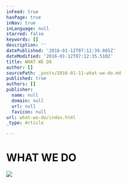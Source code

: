 ```yaml
---
inFeed: true
hasPage: true
inNav: true
inLanguage: null
starred: false
keywords: []
description: ''
datePublished: '2016-01-12T07:12:39.065Z'
dateModified: '2016-01-12T07:12:35.510Z'
title: WHAT WE DO
author: []
sourcePath: _posts/2016-01-11-what-we-do.md
published: true
authors: []
publisher:
  name: null
  domain: null
  url: null
  favicon: null
url: what-we-do/index.html
_type: Article

---
```

# WHAT WE DO
![](https://the-grid-user-content.s3-us-west-2.amazonaws.com/626f4f6e-3fa0-4261-9ff8-5d3de5f3039f.png)